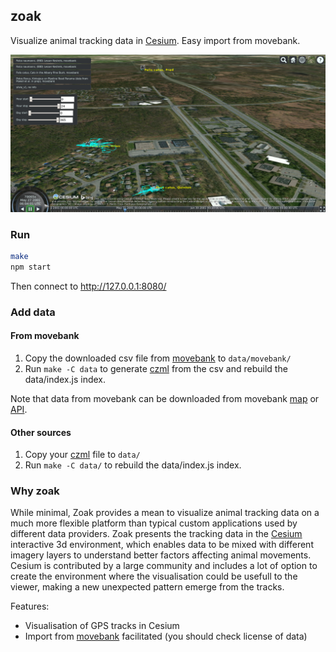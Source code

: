 ## zoak ##

Visualize animal tracking data in [Cesium](https://cesiumjs.org/). Easy import from movebank.

![Example view with cats in a city](presentation/zoak_example.png)

### Run ###

```bash
make
npm start
```

Then connect to http://127.0.0.1:8080/

### Add data ###

#### From movebank ####

1. Copy the downloaded csv file from [movebank](https://www.movebank.org/) to ```data/movebank/```
2. Run ```make -C data``` to generate [czml](https://github.com/AnalyticalGraphicsInc/czml-writer/wiki/CZML-Guide) from the csv and rebuild the data/index.js index.

Note that data from movebank can be downloaded from movebank [map](https://www.movebank.org/movebank/) or [API](https://github.com/movebank/movebank-api-doc/blob/master/movebank-api.md).

#### Other sources ####

1. Copy your [czml](https://github.com/AnalyticalGraphicsInc/czml-writer/wiki/CZML-Guide) file to ```data/```
2. Run ```make -C data/``` to rebuild the data/index.js index.

### Why zoak ###

While minimal, Zoak provides a mean to visualize animal tracking data on a much more flexible platform than typical custom applications used by different data providers. Zoak presents the tracking data in the [Cesium](https://cesiumjs.org/) interactive 3d environment, which enables data to be mixed with different imagery layers to understand better factors affecting animal movements. Cesium is contributed by a large community and includes a lot of option to create the environment where the visualisation could be usefull to the viewer, making a new unexpected pattern emerge from the tracks.

Features:
* Visualisation of GPS tracks in Cesium
* Import from [movebank](https://www.movebank.org/) facilitated (you should check license of data)
